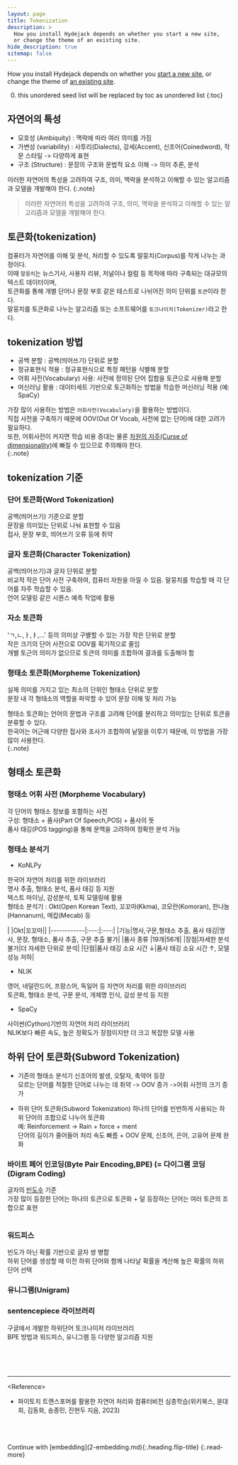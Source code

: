 ```yaml
---
layout: page
title: Tokenization
description: >
  How you install Hydejack depends on whether you start a new site,
  or change the theme of an existing site.
hide_description: true
sitemap: false
---
```


How you install Hydejack depends on whether you [start a new site](#new-sites), 
or change the theme of [an existing site](#existing-sites).

0. this unordered seed list will be replaced by toc as unordered list
{:toc}


## 자연어의 특성
- 모호성 (Ambiquity) : 맥락에 따라 여러 의미를 가짐
- 가변성 (variability) : 사투리(Dialects), 강세(Accent), 신조어(Coinedword), 작문 스타일 -> 다양하게 표현
- 구조 (Structure) : 문장의 구조와 문법적 요소 이해 -> 의미 추론, 분석

이러한 자연어의 특성을 고려하여 구조, 의미, 맥락을 분석하고 이해할 수 있는 알고리즘과 모델을 개발해야 한다.
{:.note}
<br>

> 이러한 자연어의 특성을 고려하여 구조, 의미, 맥락을 분석하고 이해할 수 있는 알고리즘과 모델을 개발해야 한다.


 
## 토큰화(tokenization)
컴퓨터가 자연어를 이해 및 분석, 처리할 수 있도록 말뭉치(Corpus)를 작게 나누는 과정이다. <br>
이때 `말뭉치`는 뉴스기사, 사용자 리뷰, 저널이나 컬럼 등 목적에 따라 구축되는 대규모의 텍스트 데이터이며, <br>
토큰화를 통해 개별 단어나 문장 부호 같은 테스트로 나뉘어진 의미 단위를 `토큰`이라 한다. <br>
말뭉치를 토큰화로 나누는 알고리즘 또는 소프트웨어를 `토크나이저(Tokenizer)`라고 한다.<br>


## tokenization 방법
- 공백 분할 : 공백(띄어쓰기) 단위로 분할
- 정규표현식 적용 : 정규표현식으로 특정 패턴을 식별해 분할
- 어휘 사전(Vocabulary) 사용: 사전에 정의된 단어 집합을 토큰으로 사용해 분할
- 머신러닝 활용 : 데이터세트 기반으로 토근화하는 방법을 학습한 머신러닝 적용 (예: SpaCy)

가장 많이 사용하는 방법은 `어휘사전(Vocabulary)`을 활용하는 방법이다. <br>
직접 사전을 구축하기 때문에 OOV(Out Of Vocab, 사전에 없는 단어)에 대한 고려가 필요하다.<br>
또한, 어휘사전이 커지면 학습 비용 증대는 물론 [차원의 저주(Curse of dimensionality)]에 빠질 수 있으므로 주의해야 한다. <br>
{:.note}
<br>

[차원의 저주(Curse of dimensionality)]: https://ko.wikipedia.org/wiki/%EC%B0%A8%EC%9B%90%EC%9D%98_%EC%A0%80%EC%A3%BC


## tokenization 기준
### 단어 토큰화(Word Tokenization)
공백(띄어쓰기) 기준으로 분할<br>
문장을 의미있는 단위로 나눠 표현할 수 있음<br>
접사, 문장 부호, 띄어쓰기 오류 등에 취약 <br>

### 글자 토큰화(Character Tokenization)
공백(띄어쓰기)과 글자 단위로 분할<br>
비교적 작은 단어 사전 구축하여, 컴퓨터 자원을 아낄 수 있음. 말뭉치를 학습할 때 각 단어를 자주 학습할 수 있음.<br>
언어 모델링 같은 시퀀스 예측 작업에 활용<br>

### 자소 토큰화
'ㄱ,ㄴ,ㅏ,ㅑ,...' 등의 의미상 구별할 수 있는 가장 작은 단위로 분할<br>
작은 크기의 단어 사전으로 OOV를 획기적으로 줄임<br>
개별 토근의 의미가 없으므로 토큰의 의미를 조합하여 결과를 도출해야 함<br>

### 형태소 토큰화(Morpheme Tokenization)
실제 의미를 가지고 있는 최소의 단위인 형태소 단위로 분할<br>
문장 내 각 형태소의 역할을 파악할 수 있어 문장 이해 및 처리 가능<br>

형태소 토큰화는 언어의 문법과 구조를 고려해 단어를 분리하고 의미있는 단위로 토큰을 분류할 수 있다.<br>
한국어는 어근에 다양한 접사와 조사가 조합하여 낱말을 이루기 때문에, 이 방법을 가장 많이 사용한다.<br>
{:.note}

## 형태소 토큰화
### 형태소 어휘 사전 (Morpheme Vocabulary)
각 단어의 형태소 정보를 포함하는 사전<br>
구성: 형태소 + 품사(Part Of Speech,POS) + 품사의 뜻 <br>
품사 태깅(POS tagging)을 통해 문맥을 고려하여 정확한 분석 가능<br>

### 형태소 분석기
- KoNLPy
  
한국어 자연어 처리를 위한 라이브러리<br>
명사 추출, 형태소 분석, 품사 태깅 등 지원 <br>
텍스트 마이닝, 감성분석, 토픽 모델링에 활용<br>
형태소 분석기 : Okt(Open Korean Text), 꼬꼬마(Kkma), 코모란(Komoran), 한나눔(Hannanum), 메캅(Mecab) 등<br>


|            |Okt|꼬꼬마||
|------------|:---:|:---:|
|기능|명사,구문,형태소 추출, 품사 태깅|명사, 문장, 형태소, 품사 추출, 구문 추출 불가|
|품사 종류   |19개|56개|
|장점|자세한 분석 불가|더 자세한 단위로 분석|
|단점|품사 태깅 소요 시간 ↓|품사 태깅 소요 시간 ↑, 모델 성능 저하|

- NLIK
  
영어, 네덜란드어, 프랑스어, 독일어 등 자연어 처리를 위한 라이브러리<br>
토큰화, 형태소 분석, 구문 분석, 개체명 인식, 감성 분석 등 지원<br>


- SpaCy
  
사이썬(Cython)기반의 자연어 처리 라이브러리<br>
NLIK보다 빠른 속도, 높은 정확도가 장점이지만 더 크고 복잡한 모델 사용<br>


## 하위 단어 토큰화(Subword Tokenization)
- 기존의 형태소 분석기
신조어의 발생, 오탈자, 축약어 등장<br>
모르는 단어를 적절한 단어로 나누는 데 취약 -> OOV 증가 ->어휘 사전의 크기 증가<br>

- 하위 단어 토큰화(Subword Tokenization)
하나의 단어를 빈번하게 사용되는 하위 단어의 조합으로 나누어 토큰화<br>
예: Reinforcement -> Rain + force + ment<br>
단어의 길이가 줄어들어 처리 속도 빠름 + OOV 문제, 신조어, 은어, 고유어 문제 완화<br>


### 바이트 페어 인코딩(Byte Pair Encoding,BPE) (= 다이그램 코딩(Digram Coding)
글자의 [빈도수][BPE] 기준<br>
가장 많이 등장한 단어는 하나의 토큰으로 토큰화 + 덜 등장하는 단어는 여러 토큰의 조합으로 표현<br>
<br>

[BPE]: https://huggingface.co/learn/nlp-course/chapter6/5?fw=pt


### 워드피스
빈도가 아닌 확률 기반으로 글자 쌍 병합<br>
하위 단어를 생성할 때 이전 하위 단어와 함께 나타날 확률을 계산해 높은 확률의 하위 단어 선택<br>

### 유니그램(Unigram)


### sentencepiece  라이브러리 <!-- 나중에 실습해보자 -->
구글에서 개발한 하위단어 토크나이저 라이브러리<br>
BPE 방법과 워드피스, 유니그램 등 다양한 알고리즘 지원<br>

<br>
<br>
<br>

---

\<Reference\> <br>
- 파이토치 트랜스포머를 활용한 자연어 처리와 컴퓨터비전 심층학습(위키북스, 윤대희, 김동화, 송종민, 진현두 지음, 2023)<br>

<br>
<br>
<br>
Continue with [embedding](2-embedding.md){:.heading.flip-title}
{:.read-more}


[upgrade]: upgrade.md
